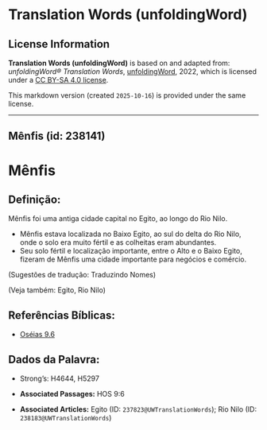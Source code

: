 # Translation Words (unfoldingWord)

## License Information

**Translation Words (unfoldingWord)** is based on and adapted from: _unfoldingWord® Translation Words_, [unfoldingWord](https://unfoldingword.org/utw), 2022, which is licensed under a [CC BY-SA 4.0 license](https://creativecommons.org/licenses/by-sa/4.0/legalcode.en).

This markdown version (created `2025-10-16`) is provided under the same license.



--------------------------------

## Mênfis (id: 238141)

Mênfis
======

Definição:
----------

Mênfis foi uma antiga cidade capital no Egito, ao longo do Rio Nilo.

* Mênfis estava localizada no Baixo Egito, ao sul do delta do Rio Nilo, onde o solo era muito fértil e as colheitas eram abundantes.
* Seu solo fértil e localização importante, entre o Alto e o Baixo Egito, fizeram de Mênfis uma cidade importante para negócios e comércio.

(Sugestões de tradução: Traduzindo Nomes)

(Veja também: Egito, Rio Nilo)

Referências Bíblicas:
---------------------

* [Oséias 9\.6](https://ref.ly/Hos9:6)

Dados da Palavra:
-----------------

* Strong’s: H4644, H5297

* **Associated Passages:** HOS 9:6
* **Associated Articles:** Egito (ID: `237823@UWTranslationWords`); Rio Nilo (ID: `238183@UWTranslationWords`)

